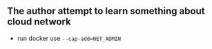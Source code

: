 ## The author attempt to learn something about cloud network
- run docker use `--cap-add=NET_ADMIN`
